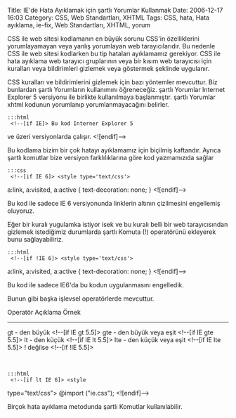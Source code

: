 Title: IE&#039;de Hata Ayıklamak için şartlı Yorumlar Kullanmak
Date: 2006-12-17 16:03
Category: CSS, Web Standartları, XHTML
Tags: CSS, hata, Hata ayıklama, ie-fix, Web Standartları, XHTML, yorum

CSS ile web sitesi kodlamanın en büyük sorunu CSS'in özelliklerini
yorumlayamayan veya yanlış yorumlayan web tarayıcılarıdır. Bu nedenle
CSS ile web sitesi kodlarken bu tip hataları ayıklamamız gerekiyor. CSS
ile hata ayıklama web tarayıcı gruplarının veya bir kısım web tarayıcısı
için kuralları veya bildirimleri gizlemek veya göstermek şeklinde
uygulanır. <!--more-->

CSS kuralları ve bildirimlerini gizlemek için bazı yöntemler mevcuttur.
Biz bunlardan şartlı Yorumların kullanımını öğreneceğiz. şartlı Yorumlar
Internet Explorer 5 versiyonu ile birlikte kullanılmaya başlanmıştır.
şartlı Yorumlar xhtml kodunun yorumlanıp yorumlanmayacağını belirler.

	:::html
	 <!--[if IE]> Bu kod Interner Explorer 5
ve üzeri versiyonlarda çalışır. <![endif]--> 

Bu kodlama bizim bir çok hatayı ayıklamamız için biçilmiş kaftandır.
Ayrıca şartlı komutlar bize versiyon farklılıklarına göre kod
yazmamızıda sağlar

	:::css
	 <!--[if IE 6]> <style type='text/css'>
a:link, a:visited, a:active { text-decoration: none; } </style>
<![endif]--> 

Bu kod ile sadece IE 6 versiyonunda linklerin altının çizilmesini
engellemiş oluyoruz.

Eğer bir kuralı yugulamka istiyor isek ve bu kuralı belli bir web
tarayıcısından gizlemek istediğimiz durumlarda şartlı Komuta (!)
operatörünü ekleyerek bunu sağlayabiliriz.

	:::html
	 <!--[if !IE 6]> <style type='text/css'>
a:link, a:visited, a:active { text-decoration: none; } </style>
<![endif]--> 

Bu kod ile sadece IE6'da bu kodun uygulanmasını engelledik.

Bunun gibi başka işlevsel operatörlerde mevcuttur.

  Operatör   Açıklama                Örnek
  ---------- ----------------------- ------------------------
  gt         - den büyük             <!--[if IE gt 5.5]>
  gte        - den büyük veya eşit   <!--[if IE gte 5.5]>
  lt         - den küçük             <!--[if IE lt 5.5]>
  lte        - den küçük veya eşit   <!--[if IE lte 5.5]>
  !          değilse                 <!--[if !IE 5.5]>

 

	:::html
	 <!--[if lt IE 6]> <style
type="text/css"> @import ("ie.css"); </style> <![endif]–>


Birçok hata ayıklama metodunda şartlı Komutlar kullanılabilir.

</p>

